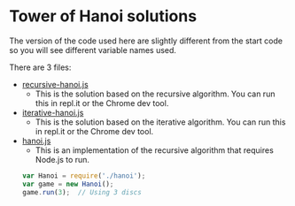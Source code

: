 # Tower of Hanoi solutions

The version of the code used here are slightly different from the start code so you will see different variable names used.

There are 3 files:
- [recursive-hanoi.js](recursive-hanoi.js)
  - This is the solution based on the recursive algorithm. You can run this in repl.it or the Chrome dev tool.
- [iterative-hanoi.js](iterative-hanoi.js)
  - This is the solution based on the iterative algorithm. You can run this in repl.it or the Chrome dev tool.
- [hanoi.js](hanoi.js)
  - This is an implementation of the recursive algorithm that requires Node.js to run.
  ``` javascript
  var Hanoi = require('./hanoi');
  var game = new Hanoi();
  game.run(3);  // Using 3 discs
  ```
